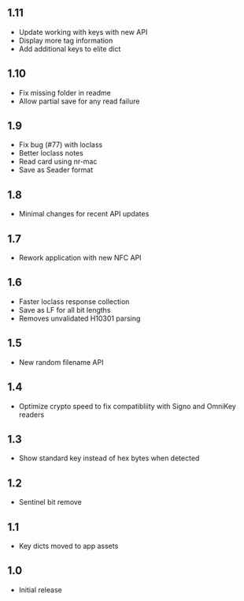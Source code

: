 ## 1.11
 - Update working with keys with new API
 - Display more tag information
 - Add additional keys to elite dict
## 1.10
 - Fix missing folder in readme
 - Allow partial save for any read failure
## 1.9
 - Fix bug (#77) with loclass
 - Better loclass notes
 - Read card using nr-mac
 - Save as Seader format
## 1.8
 - Minimal changes for recent API updates
## 1.7
 - Rework application with new NFC API
## 1.6
 - Faster loclass response collection
 - Save as LF for all bit lengths
 - Removes unvalidated H10301 parsing
## 1.5
 - New random filename API
## 1.4
 - Optimize crypto speed to fix compatibliity with Signo and OmniKey readers
## 1.3
 - Show standard key instead of hex bytes when detected
## 1.2
 - Sentinel bit remove
## 1.1
 - Key dicts moved to app assets 
## 1.0
 - Initial release
